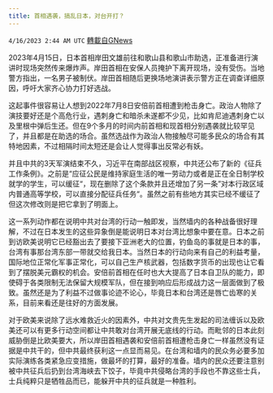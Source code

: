 ```yaml
---
title: 首相遇袭，搞乱日本，对台开打？
---
```

`4/16/2023 2:44 AM UTC` [轉載自GNews](https://gnews.org/articles/1158750)

2023年4月15日，日本首相岸田文雄前往和歌山县和歌山市助选，正准备进行演讲时现场突然传来爆炸声。岸田首相在安保人员掩护下离开现场，没有受伤。当地警方指出，一名男子被制伏。岸田首相随后更换场地演讲表示警方正在调查详细原因，呼吁大家齐心协力打好选战。

这起事件很容易让人想到2022年7月8日安倍前首相遭到枪击身亡。政治人物除了演技要好还是个高危行业，遇刺身亡和暗杀未遂都不少见，比如肯尼迪遇刺身亡以及里根中弹后生还。但在9个多月的时间内前首相和现首相分别遇袭就比较罕见了，并且都是在助选的场合。虽然选战作为政治人物接触尽可能多民众的场合有其特地因素，不过相隔时间太短还是会让人觉得事出反常必有妖。

并且中共的3天军演结束不久，习近平在南部战区视察，中共还公布了新的《征兵工作条例》。之前是“应征公民是维持家庭生活的唯一劳动力或者是正在全日制学校就学的学生，可以缓征“，现在删除了这个条款并且还增加了另一条”对本行政区域内普通高等学校，可以直接分配征兵任务“。虽然之前有些地方其实已经不缓征了但这次修改则是把它拿到了明面上。

这一系列动作都在说明中共对台湾的行动一触即发，当然墙内的各种战备很好理解，不过在日本发生的这些异象倒是能说明日本对台湾比想象中要在意。日本之前到访欧美说明它已经豁出去了要接下亚洲老大的位置，钓鱼岛的事就是日本的事，台湾有事那台湾东部一带就交给我日本。当然日本的行动向来有自己的利益考量，国际地位正常化军事正常化，可以自己生产核武器，包括数字货币的出现也让它看到了摆脱美元霸权的机会。安倍前首相在任时也大大提高了日本自卫队的能力，即使碍于各类限制无法保留大规模军队，但在接到响应后形成战力这一层面做到了极致。虽然还是为了利益不过做事论迹不论心，毕竟日本和台湾还是唇亡齿寒的关系，目前来看还是往好的方面发展。

对于欧美来说除了远水难救近火的因素外，中共对文贵先生发起的司法缠诉以及欧美还可以有更多行动空间都让中共敢对台湾开展无底线的行动。而毗邻的日本此刻威胁倒是比欧美要大，所以岸田首相遇袭和安倍前首相遭枪击身亡一样虽然没有证据是中共干的，但中共最终获利这一点显而易见。在台湾和墙内的民众务必要多加实际演练各类紧急应变措施，做最坏的打算，最好的准备。墙内的民众还要注意别被中共征兵后扔到台湾海峡去下饺子，毕竟中共侵略台湾的手段也不靠这些士兵，士兵纯粹只是牺牲品而已，能躲开中共的征兵就是一种胜利。
